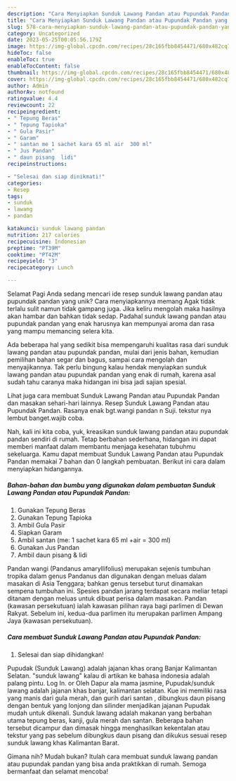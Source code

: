 ```yaml
---
description: "Cara Menyiapkan Sunduk Lawang Pandan atau Pupundak Pandan yang Lezat Sekali, Sempurna"
title: "Cara Menyiapkan Sunduk Lawang Pandan atau Pupundak Pandan yang Lezat Sekali, Sempurna"
slug: 578-cara-menyiapkan-sunduk-lawang-pandan-atau-pupundak-pandan-yang-lezat-sekali-sempurna
category: Uncategorized
date: 2023-05-25T00:05:56.179Z
image: https://img-global.cpcdn.com/recipes/28c165fbb8454471/680x482cq70/sunduk-lawang-pandan-atau-pupundak-pandan-foto-resep-utama.jpg
hideToc: false
enableToc: true
enableTocContent: false
thumbnail: https://img-global.cpcdn.com/recipes/28c165fbb8454471/680x482cq70/sunduk-lawang-pandan-atau-pupundak-pandan-foto-resep-utama.jpg
cover: https://img-global.cpcdn.com/recipes/28c165fbb8454471/680x482cq70/sunduk-lawang-pandan-atau-pupundak-pandan-foto-resep-utama.jpg
author: Admin
authorAv: notfound
ratingvalue: 4.4
reviewcount: 22
recipeingredient:
- " Tepung Beras"
- " Tepung Tapioka"
- " Gula Pasir"
- " Garam"
- " santan me 1 sachet kara 65 ml air  300 ml"
- " Jus Pandan"
- " daun pisang  lidi"
recipeinstructions:

- "Selesai dan siap dinikmati!"
categories:
- Resep
tags:
- sunduk
- lawang
- pandan

katakunci: sunduk lawang pandan 
nutrition: 217 calories
recipecuisine: Indonesian
preptime: "PT39M"
cooktime: "PT42M"
recipeyield: "3"
recipecategory: Lunch

---
```



Selamat Pagi Anda sedang mencari ide resep sunduk lawang pandan atau pupundak pandan yang unik? Cara menyiapkannya memang Agak tidak terlalu sulit namun tidak gampang juga. Jika keliru mengolah maka hasilnya akan hambar dan bahkan tidak sedap. Padahal sunduk lawang pandan atau pupundak pandan yang enak harusnya kan mempunyai aroma dan rasa yang mampu memancing selera kita.


Ada beberapa hal yang sedikit bisa mempengaruhi kualitas rasa dari sunduk lawang pandan atau pupundak pandan, mulai dari jenis bahan, kemudian pemilihan bahan segar dan bagus, sampai cara mengolah dan menyajikannya. Tak perlu bingung kalau hendak menyiapkan sunduk lawang pandan atau pupundak pandan yang enak di rumah, karena asal sudah tahu caranya maka hidangan ini bisa jadi sajian spesial.

Lihat juga cara membuat Sunduk Lawang Pandan atau Pupundak Pandan dan masakan sehari-hari lainnya. Resep Sunduk Lawang Pandan atau Pupundak Pandan. Rasanya enak bgt.wangi pandan n Suji. tekstur nya lembut banget.wajib coba.


Nah, kali ini kita coba, yuk, kreasikan sunduk lawang pandan atau pupundak pandan sendiri di rumah. Tetap berbahan sederhana, hidangan ini dapat memberi manfaat dalam membantu menjaga kesehatan tubuhmu sekeluarga. Kamu dapat membuat Sunduk Lawang Pandan atau Pupundak Pandan memakai 7 bahan dan 0 langkah pembuatan. Berikut ini cara dalam menyiapkan hidangannya.

<!--inarticleads1-->

##### Bahan-bahan dan bumbu yang digunakan dalam pembuatan Sunduk Lawang Pandan atau Pupundak Pandan:

1. Gunakan  Tepung Beras
1. Gunakan  Tepung Tapioka
1. Ambil  Gula Pasir
1. Siapkan  Garam
1. Ambil  santan (me: 1 sachet kara 65 ml +air = 300 ml)
1. Gunakan  Jus Pandan
1. Ambil  daun pisang &amp; lidi


Pandan wangi (Pandanus amaryllifolius) merupakan sejenis tumbuhan tropika dalam genus Pandanus dan digunakan dengan meluas dalam masakan di Asia Tenggara; bahkan genus tersebut turut dinamakan sempena tumbuhan ini. Spesies pandan jarang terdapat secara meliar tetapi ditanam dengan meluas untuk dibuat perisa dalam masakan. Pandan (kawasan persekutuan) ialah kawasan pilihan raya bagi parlimen di Dewan Rakyat. Sebelum ini, kedua-dua parlimen itu merupakan parlimen Ampang Jaya (kawasan persekutuan). 

<!--inarticleads2-->

##### Cara membuat Sunduk Lawang Pandan atau Pupundak Pandan:


1. Selesai dan siap dihidangkan!

Pupudak (Sunduk Lawang) adalah jajanan khas orang Banjar Kalimantan Selatan. &#34;sunduk lawang&#34; kalau di artikan ke bahasa indonesia adalah palang pintu. Log In. or Oleh Dapur ala mama jasmine, Pupudak/sunduk lawang adalah jajanan khas banjar, kalimantan selatan. Kue ini memiliki rasa yang manis dari gula merah, dan gurih dari santan , dibungkus daun pisang dengan bentuk yang lonjong dan silinder menjadikan jajanan Pupudak mudah untuk dikenali. Sunduk lawang adalah makanan yang berbahan utama tepung beras, kanji, gula merah dan santan. Beberapa bahan tersebut dicampur dan dimasak hingga menghasilkan kekentalan atau tekstur yang pas sebelum dibungkus daun pisang dan dikukus sesuai resep sunduk lawang khas Kalimantan Barat. 

Gimana nih? Mudah bukan? Itulah cara membuat sunduk lawang pandan atau pupundak pandan yang bisa anda praktikkan di rumah. Semoga bermanfaat dan selamat mencoba!
